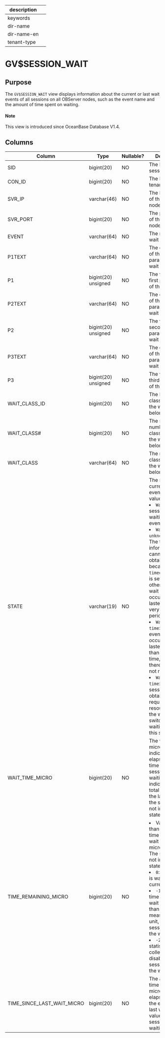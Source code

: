 |description||
|---|---|
|keywords||
|dir-name||
|dir-name-en||
|tenant-type||

# GV$SESSION_WAIT

## Purpose

The `GV$SESSION_WAIT` view displays information about the current or last wait events of all sessions on all OBServer nodes, such as the event name and the amount of time spent on waiting.

<main id="notice" type='explain'>
  <h4>Note</h4>
  <p>This view is introduced since OceanBase Database V1.4. </p>
</main>

## Columns

| **Column** | **Type** | **Nullable?** | **Description** |
| --- | --- | --- | --- |
| SID | bigint(20) | NO | The ID of the session. |
| CON_ID | bigint(20) | NO | The ID of the tenant. |
| SVR_IP | varchar(46) | NO | The IP address of the OBServer node. |
| SVR_PORT | bigint(20) | NO | The port number of the OBServer node. |
| EVENT | varchar(64) | NO | The name of the wait event. |
| P1TEXT | varchar(64) | NO | The description of the first parameter of the wait event. |
| P1 | bigint(20) unsigned | NO | The value of the first parameter of the wait event. |
| P2TEXT | varchar(64) | NO | The description of the second parameter of the wait event. |
| P2 | bigint(20) unsigned | NO | The value of the second parameter of the wait event. |
| P3TEXT | varchar(64) | NO | The description of the third parameter of the wait event. |
| P3 | bigint(20) unsigned | NO | The value of the third parameter of the wait event. |
| WAIT_CLASS_ID | bigint(20) | NO | The ID of the class to which the wait event belongs. |
| WAIT_CLASS# | bigint(20) | NO | The sequence number of the class to which the wait event belongs. |
| WAIT_CLASS | varchar(64) | NO | The name of the class to which the wait event belongs. |
| STATE | varchar(19) | NO | The status of the current wait event. Valid values:<li>`Waiting`: The session is waiting for the event.<li>`Waited unknown time`: The time information cannot be obtained because `timed_statistics` is set to `false`. In other words, a wait event has occurred but lasted only for a very short period.<li>`Wait short time`: A wait event has occurred but lasted for less than one unit of time, and therefore was not recorded.<li>`Waited known time`: If the session has obtained the required resources after the wait, it will switch from the waiting state to this state. |
| WAIT_TIME_MICRO | bigint(20) | NO | The wait time in microseconds. It indicates the elapsed wait time if the session is in the waiting state and indicates the total wait time of the last wait if the session is not in the waiting state. |
| TIME_REMAINING_MICRO | bigint(20) | NO | <li>Value greater than 0: The wait time of the last wait in microseconds. The session is not in the waiting state.<li>`0`: The session is waiting for the current event.<li>`-1`: The wait time of the last wait is shorter than one measurement unit, and the session is not in the waiting state.<li>`-2`: Time statistics collection is disabled, and the session is not in the waiting state. |
| TIME_SINCE_LAST_WAIT_MICRO | bigint(20) | NO | The amount of time in microseconds elapsed since the end of the last wait. The value is 0 if the session is in the waiting state. |
